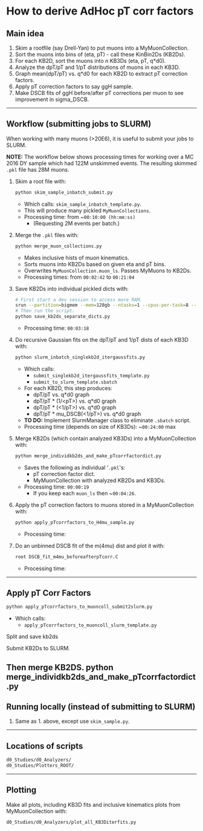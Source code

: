 # How to derive AdHoc pT corr factors

## Main idea

1. Skim a rootfile (say Drell-Yan) to put muons into a MyMuonCollection.
1. Sort the muons into bins of (eta, pT) - call these KinBin2Ds (KB2Ds).
1. For each KB2D, sort the muons into *n* KB3Ds (eta, pT, q*d0).
1. Analyze the dpT/pT and 1/pT distributions of muons in each KB3D.
1. Graph mean(dpT/pT) vs. q*d0 for each KB2D to extract pT correction factors.
1. Apply pT correction factors to say ggH sample.
1. Make DSCB fits of ggH before/after pT corrections per muon
to see improvement in sigma_DSCB.

---

## Workflow (submitting jobs to SLURM)

When working with many muons (>20E6),
it is useful to submit your jobs to SLURM.

**NOTE:**
The workflow below shows processing times for working over a MC 2016 DY sample
which had 122M unskimmed events.
The resulting skimmed `.pkl` file has 28M muons.

1. Skim a root file with:

   ```bash
   python skim_sample_inbatch_submit.py
   ```

   - Which calls: `skim_sample_inbatch_template.py`.
   - This will produce many pickled `MyMuonCollections`.
   - Processing time: from ~`00:10:00 (hh:mm:ss)`
      - (Requesting 2M events per batch.)

1. Merge the `.pkl` files with:
   
   ```bash
   python merge_muon_collections.py
   ```

   - Makes inclusive hists of muon kinematics.
   - Sorts muons into KB2Ds based on given eta and pT bins.
   - Overwrites `MyMuonCollection.muon_ls`. Passes MyMuons to KB2Ds.
   - Processing times: from `00:02:42` to `00:21:04`

1. Save KB2Ds into individual pickled dicts with:

   ```bash
   # First start a dev session to access more RAM.
   srun --partition=bigmem --mem=128gb --ntasks=1 --cpus-per-task=8 --time=08:00:00 --pty bash -i
   # Then run the script.
   python save_kb2ds_separate_dicts.py
   ```
   
   - Processing time: `00:03:18`

1. Do recursive Gaussian fits on the dpT/pT and 1/pT dists of each KB3D with:

   ```bash
   python slurm_inbatch_singlekb2d_itergaussfits.py
   ```

   - Which calls:
      - `submit_singlekb2d_itergaussfits_template.py`
      - `submit_to_slurm_template.sbatch`
   - For each KB2D, this step produces:
      - dpT/pT vs. q*d0 graph
      - dpT/pT * (1/\<pT\>) vs. q*d0 graph
      - dpT/pT * (\<1/pT\>) vs. q*d0 graph
      - dpT/pT * mu_DSCB(\<1/pT\>) vs. q*d0 graph
   - **TO DO:** Implement SlurmManager class to eliminate `.sbatch` script.
   - Processing time (depends on size of KB3Ds): ~`00:24:00` max

1. Merge KB2Ds (which contain analyzed KB3Ds) into a MyMuonCollection with:

   ```bash
   python merge_individkb2ds_and_make_pTcorrfactordict.py
   ```

   - Saves the following as individual '`.pkl`'s:
      - pT correction factor dict.
      - MyMuonCollection with analyzed KB2Ds and KB3Ds.
   - Processing time: `00:00:19`
      - If you keep each `muon_ls` then ~`00:04:26`.

1. Apply the pT correction factors to muons stored in a MyMuonCollection with:

   ```bash
   python apply_pTcorrfactors_to_H4mu_sample.py
   ```

   - Processing time: 

1. Do an unbinned DSCB fit of the m(4mu) dist and plot it with:

   ```bash
   root DSCB_fit_m4mu_beforeafterpTcorr.C
   ```

   - Processing time: 

---

## Apply pT Corr Factors


```bash
python apply_pTcorrfactors_to_muoncoll_submit2slurm.py
```

   - Which calls:
      - `apply_pTcorrfactors_to_muoncoll_slurm_template.py`

      
Split and save kb2ds

Submit KB2Ds to SLURM.

Then merge KB2DS.
python merge_individkb2ds_and_make_pTcorrfactordict.py
---

## Running locally (instead of submitting to SLURM)

1. Same as 1. above, except use `skim_sample.py`.

---

## Locations of scripts

```bash
d0_Studies/d0_Analyzers/
d0_Studies/Plotters_ROOT/
```

---

## Plotting

Make all plots, including KB3D fits and inclusive kinematics plots from
MyMuonCollection with:

```d0_Studies/d0_Analyzers/plot_all_KB3Diterfits.py```
